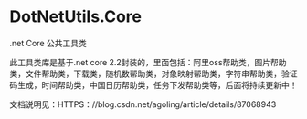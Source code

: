 # DotNetUtils.Core
.net Core 公共工具类

此工具类库是基于.net core 2.2封装的，里面包括：阿里oss帮助类，图片帮助类，文件帮助类，下载类，随机数帮助类，对象映射帮助类，字符串帮助类，验证码生成，时间帮助类，中国日历帮助类，任务下发帮助类等，后面将持续更新中！

文档说明见：HTTPS：//blog.csdn.net/agoling/article/details/87068943
